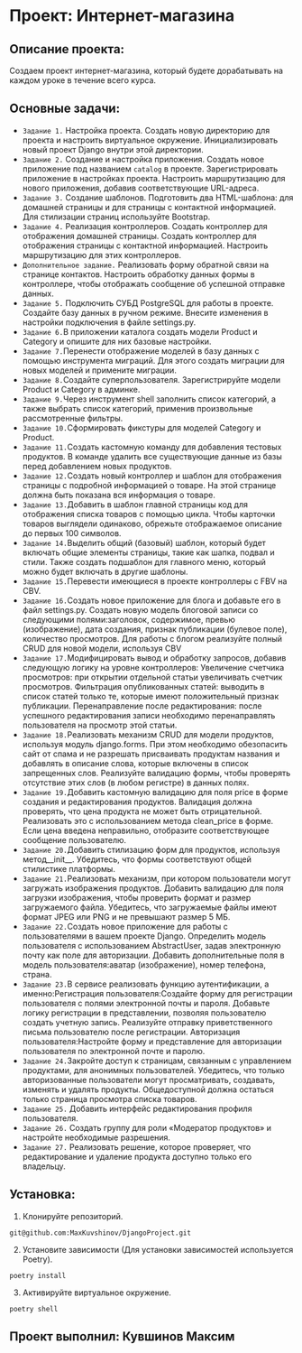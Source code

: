 # Проект: Интернет-магазина

## Описание проекта: 
Создаем проект интернет-магазина, который будете дорабатывать на каждом уроке в течение всего курса.

## Основные задачи:
- `Задание 1.` Настройка проекта. Создать новую директорию для проекта и настроить виртуальное окружение. 
Инициализировать новый проект Django внутри этой директории.
- `Задание 2.` Создание и настройка приложения. Создать новое приложение под названием `catalog` в проекте. Зарегистрировать приложение в настройках проекта. Настроить маршрутизацию для нового приложения, добавив соответствующие URL-адреса.
- `Задание 3.` Создание шаблонов. Подготовить два HTML-шаблона: для домашней страницы и для страницы с контактной информацией. Для стилизации страниц используйте Bootstrap.
- `Задание 4.` Реализация контроллеров. Создать контроллер для отображения домашней страницы. Создать контроллер для отображения страницы с контактной информацией. Настроить маршрутизацию для этих контроллеров.
- `Дополнительное задание.` Реализовать форму обратной связи на странице контактов. Настроить обработку данных формы в контроллере, чтобы отображать сообщение об успешной отправке данных.
- `Задание 5.` Подключить СУБД PostgreSQL для работы в проекте. Создайте базу данных в ручном режиме. Внесите изменения в настройки подключения в файле settings.py.
- `Задание 6.`В приложении каталога создать модели Product и Category и опишите для них базовые настройки.
- `Задание 7.`Перенести отображение моделей в базу данных с помощью инструмента миграций. Для этого создать миграции для новых моделей и примените миграции.
- `Задание 8.`Создайте суперпользователя. Зарегистрируйте модели Product и Category в админке.
- `Задание 9.`Через инструмент shell заполнить список категорий, а также выбрать список категорий, применив произвольные рассмотренные фильтры.
- `Задание 10.`Сформировать фикстуры для моделей Category и Product.
- `Задание 11.`Создать кастомную команду для добавления тестовых продуктов. В команде удалить все существующие данные из базы перед добавлением новых продуктов.
- `Задание 12.`Создать новый контроллер и шаблон для отображения страницы с подробной информацией о товаре. На этой странице должна быть показана вся информация о товаре.
- `Задание 13.`Добавить в шаблон главной страницы код для отображения списка товаров с помощью цикла. Чтобы карточки товаров выглядели одинаково, обрежьте отображаемое описание до первых 100 символов.
- `Задание 14.`Выделить общий (базовый) шаблон, который будет включать общие элементы страницы, такие как шапка, подвал и стили. Также создать подшаблон для главного меню, который можно будет включать в другие шаблоны.
- `Задание 15.`Перевести имеющиеся в проекте контроллеры с FBV на CBV.
- `Задание 16.`Создать новое приложение для блога и добавьте его в файл settings.py. Создать новую модель блоговой записи со следующими полями:заголовок, содержимое, превью (изображение), дата создания, признак публикации (булевое поле), количество просмотров. Для работы с блогом реализуйте полный CRUD для новой модели, используя CBV
- `Задание 17.`Модифицировать вывод и обработку запросов, добавив следующую логику на уровне контроллеров: Увеличение счетчика просмотров: при открытии отдельной статьи увеличивать счетчик просмотров. Фильтрация опубликованных статей: выводить в список статей только те, которые имеют положительный признак публикации. Перенаправление после редактирования: после успешного редактирования записи необходимо перенаправлять пользователя на просмотр этой статьи.
- `Задание 18.`Реализовать механизм CRUD для модели продуктов, используя модуль django.forms. При этом необходимо обезопасить сайт от спама и не разрешать присваивать продуктам названия и добавлять в описание слова, которые включены в список запрещенных слов. Реализуйте валидацию формы, чтобы проверять отсутствие этих слов (в любом регистре) в данных полях.
- `Задание 19.`Добавить кастомную валидацию для поля price в форме создания и редактирования продуктов. Валидация должна проверять, что цена продукта не может быть отрицательной. Реализовать это с использованием метода clean_price в форме. Если цена введена неправильно, отобразите соответствующее сообщение пользователю.
- `Задание 20.`Добавить стилизацию форм для продуктов, используя метод__init__. Убедитесь, что формы соответствуют общей стилистике платформы.
- `Задание 21.`Реализовать механизм, при котором пользователи могут загружать изображения продуктов. Добавить валидацию для поля загрузки изображения, чтобы проверить формат и размер загружаемого файла. Убедитесь, что загружаемые файлы имеют формат JPEG или PNG и не превышают размер 5 МБ.
- `Задание 22.`Создать новое приложение для работы с пользователями в вашем проекте Django. Определить модель пользователя с использованием AbstractUser, задав электронную почту как поле для авторизации. Добавить дополнительные поля в модель пользователя:аватар (изображение), номер телефона, страна.
- `Задание 23.`В сервисе реализовать функцию аутентификации, а именно:Регистрация пользователя:Создайте форму для регистрации пользователя с полями электронной почты и пароля. Добавьте логику регистрации в представлении, позволяя пользователю создать учетную запись. Реализуйте отправку приветственного письма пользователю после регистрации. Авторизация пользователя:Настройте форму и представление для авторизации пользователя по электронной почте и паролю.
- `Задание 24.`Закройте доступ к страницам, связанным с управлением продуктами, для анонимных пользователей. Убедитесь, что только авторизованные пользователи могут просматривать, создавать, изменять и удалять продукты. Общедоступной должна остаться только страница просмотра списка товаров.
- `Задание 25.` Добавить интерфейс редактирования профиля пользователя.
- `Задание 26.` Создать группу для роли «Модератор продуктов» и настройте необходимые разрешения.
- `Задание 27.` Реализовать решение, которое проверяет, что редактирование и удаление продукта доступно только его владельцу.
## Установка:
1. Клонируйте репозиторий.

 `git@github.com:MaxKuvshinov/DjangoProject.git`

2. Установите зависимости (Для установки зависимостей используется Poetry).

 `poetry install`

3. Активируйте виртуальное окружение.

 `poetry shell`

## Проект выполнил: Кувшинов Максим

